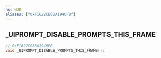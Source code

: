 ```yaml
---
ns: HUD
aliases: ["0xF1622CE88A1946FB"]
---
```

## _UIPROMPT_DISABLE_PROMPTS_THIS_FRAME

```c
// 0xF1622CE88A1946FB
void _UIPROMPT_DISABLE_PROMPTS_THIS_FRAME();
```

